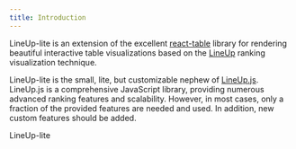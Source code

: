 ```yaml
---
title: Introduction
---
```


LineUp-lite is an extension of the excellent [react-table](https://react-table.tanstack.com/) library for rendering beautiful interactive table visualizations based on the [LineUp](https://jku-vds-lab.at/tools/lineup/) ranking visualization technique.

LineUp-lite is the small, lite, but customizable nephew of [LineUp.js](https://lineup.js.org). LineUp.js is a comprehensive JavaScript library, providing numerous advanced ranking features and scalability. However, in most cases, only a fraction of the provided features are needed and used. In addition, new custom features should be added. 

LineUp-lite 

